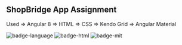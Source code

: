
## ShopBridge App Assignment

Used 
=> Angular 8
=> HTML
=> CSS
=> Kendo Grid
=> Angular Material

![badge-language] ![badge-html] ![badge-mit]

[badge-language]: https://img.shields.io/badge/Language-Angular-red
[badge-html]: https://img.shields.io/badge/Language-HTML-greeen
[badge-mit]: https://img.shields.io/badge/license-MIT-blue.svg
